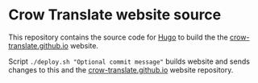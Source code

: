 # Crow Translate website source

This repository contains the source code for [Hugo](https://gohugo.io/) to build the the [crow-translate.github.io](https://crow-translate.github.io/) website.

Script `./deploy.sh "Optional commit message"` builds website and sends changes to this and the [crow-translate.github.io](https://github.com/crow-translate/crow-translate.github.io) website repository.
